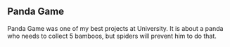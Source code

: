 ## Panda Game

Panda Game was one of my best projects at University. It is about a panda who needs to collect 5 bamboos, but spiders will prevent him to do that.
